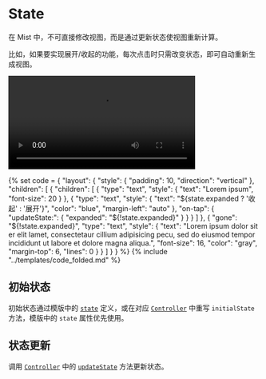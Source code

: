 # State

在 Mist 中，不可直接修改视图，而是通过更新状态使视图重新计算。

比如，如果要实现展开/收起的功能，每次点击时只需改变状态，即可自动重新生成视图。

<video class="demo" width="374px" autoplay loop>
  <source src="state_1.mp4" type="video/mp4">
Your browser does not support the video tag.
</video>

{% set code = {
  "layout": {
    "style": {
      "padding": 10,
      "direction": "vertical"
    },
    "children": [
      {
        "children": [
          {
            "type": "text",
            "style": {
              "text": "Lorem ipsum",
              "font-size": 20
            }
          },
          {
            "type": "text",
            "style": {
              "text": "${state.expanded ? '收起' : '展开'}",
              "color": "blue",
              "margin-left": "auto"
            },
            "on-tap": {
              "updateState:": {
                "expanded": "${!state.expanded}"
              }
            }
          }
        ]
      },
      {
        "gone": "${!state.expanded}",
        "type": "text",
        "style": {
          "text": "Lorem ipsum dolor sit er elit lamet, consectetaur cillium adipisicing pecu, sed do eiusmod tempor incididunt ut labore et dolore magna aliqua.",
          "font-size": 16,
          "color": "gray",
          "margin-top": 6,
          "lines": 0
        }
      }
    ]
  }
} %}
{% include "../templates/code_folded.md" %}

## 初始状态

初始状态通过模版中的 [`state`](Property.md#state) 定义，或在对应 [`Controller`](Event.md#controller) 中重写 `initialState` 方法，模版中的 `state` 属性优先使用。

## 状态更新

调用 [`Controller`](Event.md#controller) 中的 [`updateState`](Event.md#updatestate) 方法更新状态。
